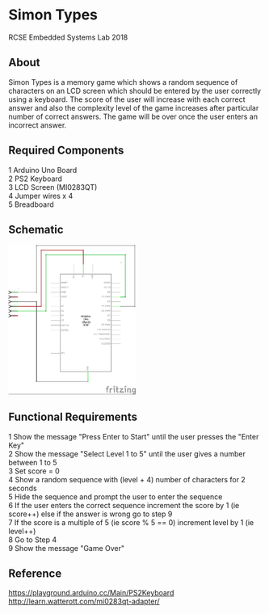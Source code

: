 # Simon Types
RCSE Embedded Systems Lab 2018

## About

Simon Types is a memory game which shows a random sequence of characters on an LCD screen which should be entered by the user correctly using a keyboard. The score of the user will increase with each correct answer and also the complexity level of the game increases after particular number of correct answers. The game will be over once the user enters an incorrect answer.

## Required Components

1 Arduino Uno Board <br/>
2 PS2 Keyboard<br/>
3 LCD Screen (MI0283QT) <br/>
4 Jumper wires x 4 <br/>
5 Breadboard <br/>

## Schematic

<img width="50%" src="schematic.jpg">

## Functional Requirements

1 Show the message "Press Enter to Start" until the user presses the "Enter Key"<br/>
2 Show the message "Select Level 1 to 5" until the user gives a number between 1 to 5<br/>
3 Set score = 0<br/>
4 Show a random sequence with (level + 4) number of characters for 2 seconds<br/>
5 Hide the sequence and prompt the user to enter the sequence <br/>
6 If the user enters the correct sequence increment the score by 1 (ie score++) else if the answer is wrong go to step 9<br/>
7 If the score is a multiple of 5 (ie score % 5 == 0) increment level by 1 (ie level++) <br/>
8 Go to Step 4	<br/>
9 Show the message "Game Over"<br/>


## Reference

https://playground.arduino.cc/Main/PS2Keyboard <br/>
http://learn.watterott.com/mi0283qt-adapter/ <br/>



	

